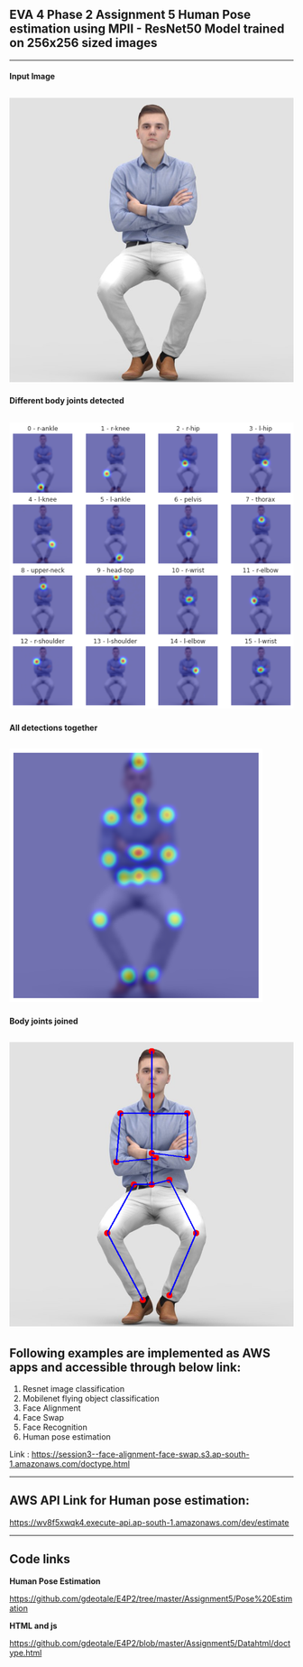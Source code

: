 ## EVA 4 Phase 2 Assignment 5 Human Pose estimation using MPII - ResNet50 Model trained on 256x256 sized images
------------------------------------------------------------------------------------------------------------

#### Input Image

![](https://github.com/gdeotale/E4P2/blob/master/Assignment5/ReadmeImages/inputImage.jpg)
------------------------------------------------------------------------------------------------------------

#### Different body joints detected

![](https://github.com/gdeotale/E4P2/blob/master/Assignment5/ReadmeImages/seperateBodyParts.jpg)
------------------------------------------------------------------------------------------------------------

#### All detections together

![](https://github.com/gdeotale/E4P2/blob/master/Assignment5/ReadmeImages/allBodyPartsTogether.jpg)
------------------------------------------------------------------------------------------------------------

#### Body joints joined

![](https://github.com/gdeotale/E4P2/blob/master/Assignment5/ReadmeImages/bodyPartsJoinedByLines.jpg)
------------------------------------------------------------------------------------------------------------

## Following examples are implemented as AWS apps and accessible through below link:
1. Resnet image classification
2. Mobilenet flying object classification
3. Face Alignment
4. Face Swap
5. Face Recognition
6. Human pose estimation

Link : https://session3--face-alignment-face-swap.s3.ap-south-1.amazonaws.com/doctype.html

------------------------------------------------------------------------------------------------------------

## AWS API Link for Human pose estimation:

https://wv8f5xwqk4.execute-api.ap-south-1.amazonaws.com/dev/estimate

-----------------------------------------------------------------------------------------------------------------------------
## Code links
**Human Pose Estimation**

https://github.com/gdeotale/E4P2/tree/master/Assignment5/Pose%20Estimation

**HTML and js**

https://github.com/gdeotale/E4P2/blob/master/Assignment5/Datahtml/doctype.html

